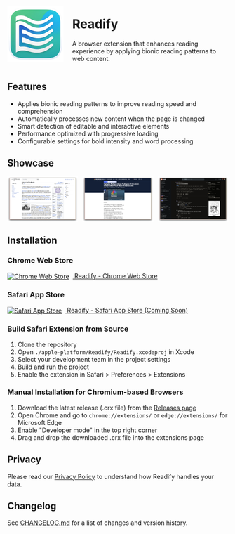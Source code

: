 <div style="display: flex; align-items: center; gap: 20px;">
    <img src="wxt-src/assets/icon.png" width="128" height="128" alt="Readify Logo">
    <div>
        <h1>Readify</h1>
        <p>A browser extension that enhances reading experience by applying bionic reading patterns to web content.</p>
    </div>
</div>

## Features

- Applies bionic reading patterns to improve reading speed and comprehension
- Automatically processes new content when the page is changed
- Smart detection of editable and interactive elements
- Performance optimized with progressive loading
- Configurable settings for bold intensity and word processing

## Showcase

<div style="display: flex; gap: 10px; justify-content: space-between;">
    <img src="materials/wikipedia-preview.png" width="32%" alt="Wikipedia Preview">
    <img src="materials/nbc-preview.png" width="32%" alt="NBC Preview">
    <img src="materials/reddit-preview.png" width="32%" alt="Reddit Preview">
</div>

## Installation

### Chrome Web Store

<a href="https://chromewebstore.google.com/detail/readify/agpjakbhkbidmhaejemhmlcdgdcopnij">
    <img src="https://fonts.gstatic.com/s/i/productlogos/chrome_store/v7/192px.svg" width="24" height="24" style="vertical-align: middle; margin-right: 8px;" alt="Chrome Web Store">
    Readify - Chrome Web Store
</a>

### Safari App Store

<a href="https://www.apple.com/app-store/">
    <img src="https://www.apple.com/v/app-store/b/images/overview/icon_appstore__ev0z770zyxoy_large_2x.png" width="24" height="24" style="vertical-align: middle; margin-right: 8px;" alt="Safari App Store">
    Readify - Safari App Store (Coming Soon)
</a>

### Build Safari Extension from Source

1. Clone the repository
2. Open `./apple-platform/Readify/Readify.xcodeproj` in Xcode
3. Select your development team in the project settings
4. Build and run the project
5. Enable the extension in Safari > Preferences > Extensions

### Manual Installation for Chromium-based Browsers

1. Download the latest release (.crx file) from the [Releases page](https://github.com/blueagler/readify/releases)
2. Open Chrome and go to `chrome://extensions/` or `edge://extensions/` for Microsoft Edge
3. Enable "Developer mode" in the top right corner
4. Drag and drop the downloaded .crx file into the extensions page

## Privacy

Please read our [Privacy Policy](PRIVACY.md) to understand how Readify handles your data.

## Changelog

See [CHANGELOG.md](CHANGELOG.md) for a list of changes and version history.
